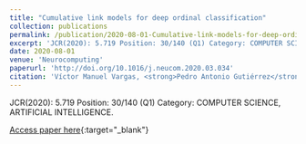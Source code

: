 ```yaml
---
title: "Cumulative link models for deep ordinal classification"
collection: publications
permalink: /publication/2020-08-01-Cumulative-link-models-for-deep-ordinal-classification
excerpt: 'JCR(2020): 5.719 Position: 30/140 (Q1) Category: COMPUTER SCIENCE, ARTIFICIAL INTELLIGENCE.'
date: 2020-08-01
venue: 'Neurocomputing'
paperurl: 'http://doi.org/10.1016/j.neucom.2020.03.034'
citation: 'Víctor Manuel Vargas, <strong>Pedro Antonio Gutiérrez</strong>, César Hervás-Martínez, &quot;Cumulative link models for deep ordinal classification.&quot; Neurocomputing, Vol. 401, 2020, pp.48-58.'
---
```

JCR(2020): 5.719 Position: 30/140 (Q1) Category: COMPUTER SCIENCE, ARTIFICIAL INTELLIGENCE.

[Access paper here](http://doi.org/10.1016/j.neucom.2020.03.034){:target="_blank"}
